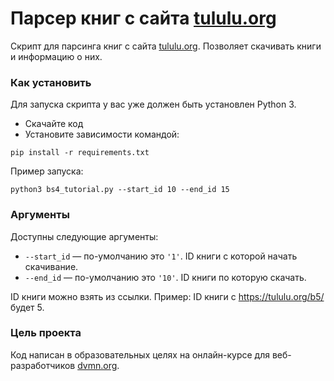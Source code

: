 # Парсер книг с сайта [tululu.org](https://tululu.org/)

Скрипт для парсинга книг с сайта [tululu.org](https://tululu.org/). Позволяет скачивать книги и информацию о них.

### Как установить

Для запуска скрипта у вас уже должен быть установлен Python 3.

- Скачайте код
- Установите зависимости командой:

```
pip install -r requirements.txt
```

Пример запуска:

```
python3 bs4_tutorial.py --start_id 10 --end_id 15
```

### Аргументы

Доступны следующие аргументы:

- `--start_id` — по-умолчанию это `'1'`. ID книги с которой начать скачивание.
- `--end_id` — по-умолчанию это `'10'`. ID книги по которую скачать.

ID книги можно взять из ссылки. Пример: ID книги с https://tululu.org/b5/ будет 5.

### Цель проекта

Код написан в образовательных целях на онлайн-курсе для веб-разработчиков [dvmn.org](https://dvmn.org/).